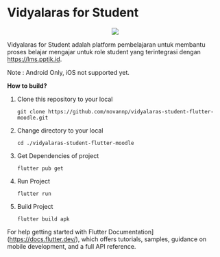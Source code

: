 # Vidyalaras for Student

<p align="center">
   <img src="https://github.com/novannp/lms_pptik_flutter/blob/master/android/app/src/main/res/mipmap-xxhdpi/ic_launcher.png">
</p>

Vidyalaras for Student adalah platform pembelajaran untuk membantu proses belajar mengajar untuk role student yang
terintegrasi dengan https://lms.pptik.id.

Note : Android Only, iOS not supported yet.

**How to build?**

1. Clone this repository to your local

   `git clone https://github.com/novannp/vidyalaras-student-flutter-moodle.git`

2. Change directory to your local

   `cd ./vidyalaras-student-flutter-moodle`

3. Get Dependencies of project

   `flutter pub get`

4. Run Project

   `flutter run`

5. Build Project

   `flutter build apk`

For help getting started with Flutter Documentation](https://docs.flutter.dev/), which offers tutorials,
samples, guidance on mobile development, and a full API reference.
